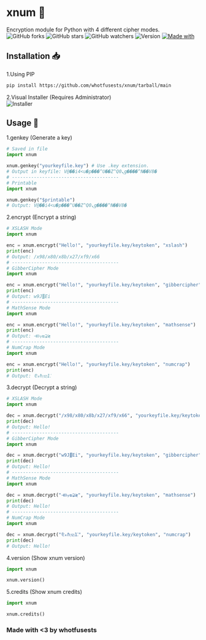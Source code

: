 # xnum 🔐

Encryption module for Python with 4 different cipher modes.    
![GitHub forks](https://img.shields.io/github/forks/whotfusests/bfthon?style=social)
![GitHub stars](https://img.shields.io/github/stars/whotfusests/bfthon?style=social)
![GitHub watchers](https://img.shields.io/github/watchers/whotfusests/bfthon?style=social)
![Version](https://img.shields.io/badge/Version-2.0-233572A5?&logo=github&logoColor=white)
[![Made with](https://img.shields.io/badge/language-Python-%233572A5?logo=python&logoColor=white)](https://www.python.org/)


## Installation 📥

1.Using PIP
```bash
pip install https://github.com/whotfusests/xnum/tarball/main
```

2.Visual Installer (Requires Administrator)      
![Installer](https://img.shields.io/github/v/release/whotfusests/xnum?&logo=github&logoColor=white)

## Usage 📀

1.genkey (Generate a key)
```py
# Saved in file
import xnum

xnum.genkey("yourkeyfile.key") # Use .key extension.
# Output in keyfile: V@��i4<u�p���^U��Z^Qܢ0g����^N��V8�
# ---------------------------------------
# Printable
import xnum

xnum.genkey("$printable")
# Output: V@��i4<u�p���^U��Z^Qܢ0g����^N��V8�
```

2.encrypt (Encrypt a string)
```py
# XSLASH Mode
import xnum

enc = xnum.encrypt("Hello!", "yourkeyfile.key/keytoken", "xslash")
print(enc)
# Output: /x98/x80/x8b/x27/xf9/x66
# ---------------------------------------
# GibberCipher Mode
import xnum

enc = xnum.encrypt("Hello!", "yourkeyfile.key/keytoken", "gibbercipher")
print(enc)
# Output: w9J∭Ei
# ---------------------------------------
# MathSense Mode
import xnum

enc = xnum.encrypt("Hello!", "yourkeyfile.key/keytoken", "mathsense")
print(enc)
# Output: ⊣⊡⍪⊵⊋≷
# ---------------------------------------
# NumCrap Mode
import xnum

enc = xnum.encrypt("Hello!", "yourkeyfile.key/keytoken", "numcrap")
print(enc)
# Output: ⅊₄ℏ⑿1⁚
```

3.decrypt (Decrypt a string)
```py
# XSLASH Mode
import xnum

dec = xnum.decrypt("/x98/x80/x8b/x27/xf9/x66", "yourkeyfile.key/keytoken", "xslash")
print(dec)
# Output: Hello!
# ---------------------------------------
# GibberCipher Mode
import xnum

dec = xnum.decrypt("w9J∭Ei", "yourkeyfile.key/keytoken", "gibbercipher")
print(dec)
# Output: Hello!
# ---------------------------------------
# MathSense Mode
import xnum

dec = xnum.decrypt("⊣⊡⍪⊵⊋≷", "yourkeyfile.key/keytoken", "mathsense")
print(dec)
# Output: Hello!
# ---------------------------------------
# NumCrap Mode
import xnum

dec = xnum.decrypt("⅊₄ℏ⑿1⁚", "yourkeyfile.key/keytoken", "numcrap")
print(dec)
# Output: Hello!
```

4.version (Show xnum version)
```py
import xnum

xnum.version()
```

5.credits (Show xnum credits)
```py
import xnum

xnum.credits()
```

### Made with <3 by whotfusests
